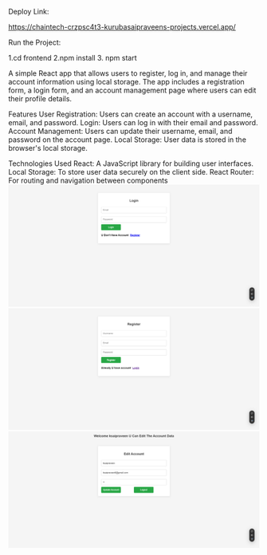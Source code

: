 Deploy Link:

https://chaintech-crzpsc4t3-kurubasaipraveens-projects.vercel.app/

Run the Project:

1.cd frontend
2.npm install
3. npm start

A simple React app that allows users to register, log in, and manage their account information using local storage. The app includes a registration form, a login form, and an account management page where users can edit their profile details.

Features
User Registration: Users can create an account with a username, email, and password.
Login: Users can log in with their email and password.
Account Management: Users can update their username, email, and password on the account page.
Local Storage: User data is stored in the browser's local storage.

Technologies Used
React: A JavaScript library for building user interfaces.
Local Storage: To store user data securely on the client side.
React Router: For routing and navigation between components
![image alt](https://github.com/Kurubasaipraveen/chaintech/blob/9afa1bf7c86ea1740cf9d9892557ec61874a75b1/frontend/screencapture-chaintech-crzpsc4t3-kurubasaipraveens-projects-vercel-app-2024-10-23-08_16_27.png)
![image alt](https://github.com/Kurubasaipraveen/chaintech/blob/9afa1bf7c86ea1740cf9d9892557ec61874a75b1/frontend/screencapture-chaintech-crzpsc4t3-kurubasaipraveens-projects-vercel-app-register-2024-10-23-08_16_47.png)
![image alt](https://github.com/Kurubasaipraveen/chaintech/blob/9afa1bf7c86ea1740cf9d9892557ec61874a75b1/frontend/screencapture-chaintech-crzpsc4t3-kurubasaipraveens-projects-vercel-app-account-2024-10-23-08_17_48.png)
